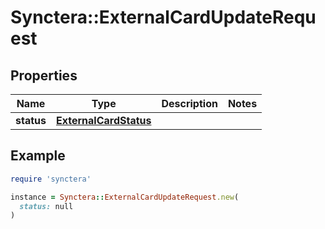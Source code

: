 # Synctera::ExternalCardUpdateRequest

## Properties

| Name | Type | Description | Notes |
| ---- | ---- | ----------- | ----- |
| **status** | [**ExternalCardStatus**](ExternalCardStatus.md) |  |  |

## Example

```ruby
require 'synctera'

instance = Synctera::ExternalCardUpdateRequest.new(
  status: null
)
```


